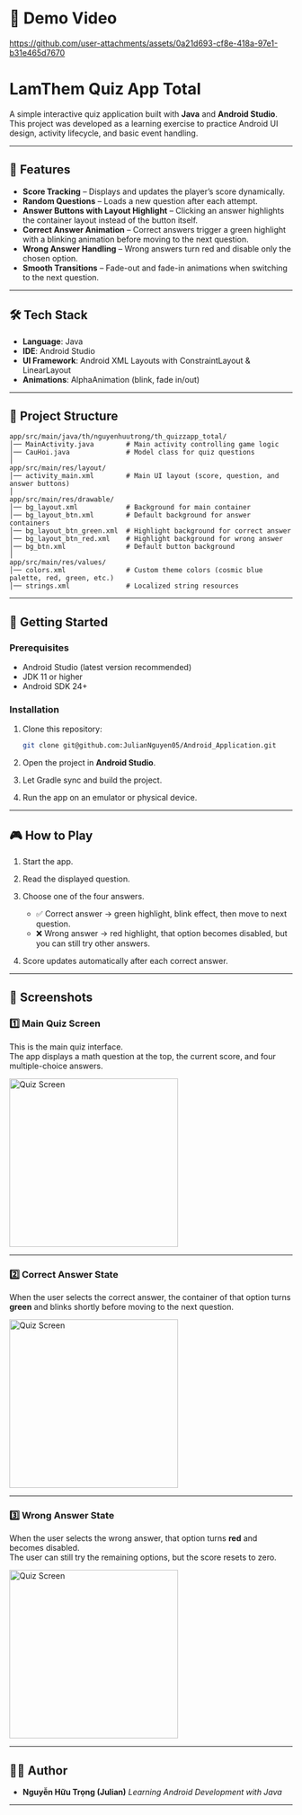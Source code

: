 # 🎥 Demo Video

https://github.com/user-attachments/assets/0a21d693-cf8e-418a-97e1-b31e465d7670

# LamThem Quiz App Total

A simple interactive quiz application built with **Java** and **Android Studio**.
This project was developed as a learning exercise to practice Android UI design, activity lifecycle, and basic event handling.

---

## 📌 Features

* **Score Tracking** – Displays and updates the player’s score dynamically.
* **Random Questions** – Loads a new question after each attempt.
* **Answer Buttons with Layout Highlight** – Clicking an answer highlights the container layout instead of the button itself.
* **Correct Answer Animation** – Correct answers trigger a green highlight with a blinking animation before moving to the next question.
* **Wrong Answer Handling** – Wrong answers turn red and disable only the chosen option.
* **Smooth Transitions** – Fade-out and fade-in animations when switching to the next question.

---

## 🛠️ Tech Stack

* **Language**: Java
* **IDE**: Android Studio
* **UI Framework**: Android XML Layouts with ConstraintLayout & LinearLayout
* **Animations**: AlphaAnimation (blink, fade in/out)

---

## 📂 Project Structure

```
app/src/main/java/th/nguyenhuutrong/th_quizzapp_total/
│── MainActivity.java        # Main activity controlling game logic
│── CauHoi.java              # Model class for quiz questions
│
app/src/main/res/layout/
│── activity_main.xml        # Main UI layout (score, question, and answer buttons)
│
app/src/main/res/drawable/
│── bg_layout.xml            # Background for main container
│── bg_layout_btn.xml        # Default background for answer containers
│── bg_layout_btn_green.xml  # Highlight background for correct answer
│── bg_layout_btn_red.xml    # Highlight background for wrong answer
│── bg_btn.xml               # Default button background
│
app/src/main/res/values/
│── colors.xml               # Custom theme colors (cosmic blue palette, red, green, etc.)
│── strings.xml              # Localized string resources
```

---

## 🚀 Getting Started

### Prerequisites

* Android Studio (latest version recommended)
* JDK 11 or higher
* Android SDK 24+

### Installation

1. Clone this repository:

   ```bash
   git clone git@github.com:JulianNguyen05/Android_Application.git
   ```
2. Open the project in **Android Studio**.
3. Let Gradle sync and build the project.
4. Run the app on an emulator or physical device.

---

## 🎮 How to Play

1. Start the app.
2. Read the displayed question.
3. Choose one of the four answers.

   * ✅ Correct answer → green highlight, blink effect, then move to next question.
   * ❌ Wrong answer → red highlight, that option becomes disabled, but you can still try other answers.
4. Score updates automatically after each correct answer.

---

## 📸 Screenshots

### 1️⃣ Main Quiz Screen
This is the main quiz interface.  
The app displays a math question at the top, the current score, and four multiple-choice answers.  

<img src="assets/demo_img.jpg" alt="Quiz Screen" width="300"/>

---

### 2️⃣ Correct Answer State
When the user selects the correct answer, the container of that option turns **green** and blinks shortly before moving to the next question.  

<img src="assets/demo_correct_img.jpg" alt="Quiz Screen" width="300"/>

---

### 3️⃣ Wrong Answer State
When the user selects the wrong answer, that option turns **red** and becomes disabled.  
The user can still try the remaining options, but the score resets to zero.  

<img src="assets/demo_wrong_img.jpg" alt="Quiz Screen" width="300"/>

---

## 🧑‍💻 Author

* **Nguyễn Hữu Trọng (Julian)**
  *Learning Android Development with Java*

---